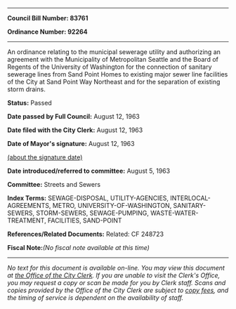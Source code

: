 

********

**Council Bill Number: 83761**
   
**Ordinance Number: 92264**
********

 An ordinance relating to the municipal sewerage utility and authorizing an agreement with the Municipality of Metropolitan Seattle and the Board of Regents of the University of Washington for the connection of sanitary sewerage lines from Sand Point Homes to existing major sewer line facilities of the City at Sand Point Way Northeast and for the separation of existing storm drains.

**Status:** Passed
   
**Date passed by Full Council:** August 12, 1963
   
**Date filed with the City Clerk:** August 12, 1963
   
**Date of Mayor's signature:** August 12, 1963
   
[(about the signature date)](/~public/approvaldate.htm)
   
   
   
**Date introduced/referred to committee:** August 5, 1963
   
**Committee:** Streets and Sewers
   
   
**Index Terms:** SEWAGE-DISPOSAL, UTILITY-AGENCIES, INTERLOCAL-AGREEMENTS, METRO, UNIVERSITY-OF-WASHINGTON, SANITARY-SEWERS, STORM-SEWERS, SEWAGE-PUMPING, WASTE-WATER-TREATMENT, FACILITIES, SAND-POINT

**References/Related Documents:** Related: CF 248723

**Fiscal Note:**_(No fiscal note available at this time)_
********

_No text for this document is available on-line. You may view this document at [the Office of the City Clerk](http://www.seattle.gov/leg/clerk/contactUs.htm). If you are unable to visit the Clerk's Office, you may request a copy or scan be made for you by Clerk staff. Scans and copies provided by the Office of the City Clerk are subject to [copy fees](http://clerk.seattle.gov/~public/clerkfees.htm), and the timing of service is dependent on the availability of staff._

